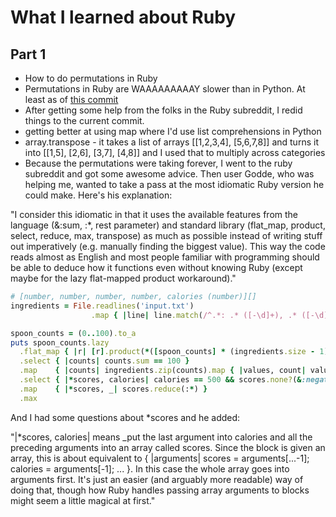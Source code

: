 # What I learned about Ruby 

## Part 1
- How to do permutations in Ruby
- Permutations in Ruby are WAAAAAAAAAY slower than in Python. At least as of [this commit](https://github.com/djotaku/adventofcode/blob/697233772f48cae6118c453e79487a3a247db686/2015/Day_15/Ruby/part_1.rb)
- After getting some help from the folks in the Ruby subreddit, I redid things to the current commit.
- getting better at using map where I'd use list comprehensions in Python
- array.transpose - it takes a list of arrays [[1,2,3,4], [5,6,7,8]] and turns it into [[1,5], [2,6], [3,7], [4,8]] and I used that to multiply across categories
- Because the permutations were taking forever, I went to the ruby subreddit and got some awesome advice. Then user Godde, who was helping me, wanted to take a pass at the most idiomatic Ruby version he could make. Here's his explanation:

"I consider this idiomatic in that it uses the available features from the language (&:sum, :*, rest parameter) and standard library (flat_map, product, select, reduce, max, transpose) as much as possible instead of writing stuff out imperatively (e.g. manually finding the biggest value). This way the code reads almost as English and most people familiar with programming should be able to deduce how it functions even without knowing Ruby (except maybe for the lazy flat-mapped product workaround)."

```ruby
# [number, number, number, number, calories (number)][]
ingredients = File.readlines('input.txt')
                  .map { |line| line.match(/^.*: .* ([-\d]+), .* ([-\d]+), .* ([-\d]+), .* ([-\d]+), .* ([-\d]+)$/)[1..].map(&:to_i) }

spoon_counts = (0..100).to_a
puts spoon_counts.lazy
  .flat_map { |r| [r].product(*([spoon_counts] * (ingredients.size - 1))) } # Workaround for lazy Array#product
  .select { |counts| counts.sum == 100 }
  .map    { |counts| ingredients.zip(counts).map { |values, count| values.map { |v| v * count } }.transpose.map(&:sum) }
  .select { |*scores, calories| calories == 500 && scores.none?(&:negative?) }
  .map    { |*scores, _| scores.reduce(:*) }
  .max
```
And I had some questions about *scores and he added:

"|*scores, calories| means _put the last argument into calories and all the preceding arguments into an array called scores. Since the block is given an array, this is about equivalent to { |arguments| scores = arguments[...-1]; calories = arguments[-1]; ... }. In this case the whole array goes into arguments first. It's just an easier (and arguably more readable) way of doing that, though how Ruby handles passing array arguments to blocks might seem a little magical at first."
